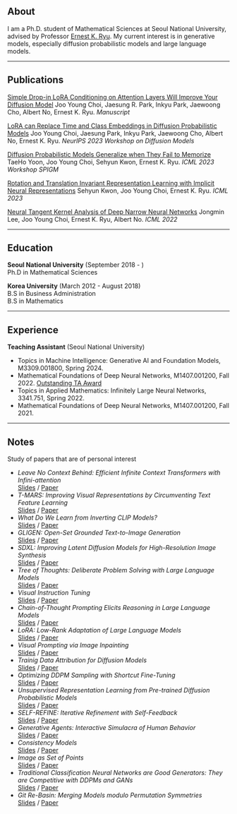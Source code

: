 ## About

I am a Ph.D. student of Mathematical Sciences at Seoul National University, advised by Professor [Ernest K. Ryu](https://ernestryu.com). My current interest is in generative models, especially diffusion probabilistic models and large language models.

---

## Publications 

[Simple Drop-in LoRA Conditioning on Attention Layers Will Improve Your Diffusion Model](https://arxiv.org/abs/2405.03958)
Joo Young Choi, Jaesung R. Park, Inkyu Park, Jaewoong Cho, Albert No, Ernest K. Ryu. *Manuscript*


[LoRA can Replace Time and Class Embeddings in Diffusion Probabilistic Models](pdf/lora_diffusion.pdf)
Joo Young Choi, Jaesung Park, Inkyu Park, Jaewoong Cho, Albert No, Ernest K. Ryu. *NeurIPS 2023 Workshop on Diffusion Models*

[Diffusion Probabilistic Models Generalize when They Fail to Memorize](https://openreview.net/forum?id=shciCbSk9h)
TaeHo Yoon, Joo Young Choi, Sehyun Kwon, Ernest K. Ryu. *ICML 2023 Workshop SPIGM*

[Rotation and Translation Invariant Representation Learning with Implicit Neural Representations](http://proceedings.mlr.press/v202/kwon23a/kwon23a.pdf)
Sehyun Kwon, Joo Young Choi, Ernest K. Ryu. *ICML 2023*

[Neural Tangent Kernel Analysis of Deep Narrow Neural Networks](https://proceedings.mlr.press/v162/lee22a.html)
Jongmin Lee, Joo Young Choi, Ernest K. Ryu, Albert No. *ICML 2022*

---
## Education

**Seoul National University** (September 2018 - )
<br>
Ph.D in Mathematical Sciences

**Korea University** (March 2012 - August 2018)
<br>
B.S in Business Administration
<br>
B.S in Mathematics

---

## Experience

**Teaching Assistant** (Seoul National University)

- Topics in Machine Intelligence: Generative AI and Foundation Models, M3309.001800, Spring 2024.
- Mathematical Foundations of Deep Neural Networks, M1407.001200, Fall 2022. [Outstanding TA Award](http://www.math.snu.ac.kr/board/index.php?mid=page_iFgL02)
- Topics in Applied Mathematics: Infinitely Large Neural Networks, 3341.751, Spring 2022.
- Mathematical Foundations of Deep Neural Networks, M1407.001200, Fall 2021.

---

## Notes

Study of papers that are of personal interest

- *Leave No Context Behind: Efficient Infinite Context Transformers with Infini-attention* <br> [Slides](pdf/infini-attention.pdf) / [Paper](https://arxiv.org/abs/2404.07143)
- *T-MARS: Improving Visual Representations by Circumventing Text Feature Learning* <br> [Slides](pdf/t-mars.pdf) / [Paper](https://arxiv.org/abs/2307.03132)
- *What Do We Learn from Inverting CLIP Models?* <br> [Slides](pdf/clip_inversion.pdf) / [Paper](https://arxiv.org/abs/2403.02580)
- *GLIGEN: Open-Set Grounded Text-to-Image Generation* <br> [Slides](pdf/gligen.pdf) / [Paper](https://arxiv.org/abs/2301.07093)
- *SDXL: Improving Latent Diffusion Models for High-Resolution Image Synthesis* <br> [Slides](pdf/sdxl.pdf) / [Paper](https://openreview.net/forum?id=di52zR8xgf)
- *Tree of Thoughts: Deliberate Problem Solving with Large Language Models* <br> [Slides](pdf/tree_of_thoughts.pdf) / [Paper](https://arxiv.org/abs/2305.10601)
- *Visual Instruction Tuning* <br> [Slides](pdf/visual_instruction_tuning.pdf) / [Paper](https://openreview.net/forum?id=w0H2xGHlkw)
- *Chain-of-Thought Prompting Elicits Reasoning in Large Language Models* <br> [Slides](pdf/chain_of_thought_prompting.pdf) / [Paper](https://proceedings.neurips.cc/paper_files/paper/2022/file/9d5609613524ecf4f15af0f7b31abca4-Paper-Conference.pdf)
- *LoRA: Low-Rank Adaptation of Large Language Models* <br> [Slides](pdf/lora.pdf) / [Paper](https://arxiv.org/abs/2106.09685)
- *Visual Prompting via Image Inpainting* <br> [Slides](pdf/visual_prompting.pdf) / [Paper](https://openreview.net/forum?id=o4uFFg9_TpV)
- *Trainig Data Attribution for Diffusion Models* <br> [Slides](pdf/data_attribution.pdf) / [Paper](https://arxiv.org/abs/2306.02174)
- *Optimizing DDPM Sampling with Shortcut Fine-Tuning* <br> [Slides](pdf/sft.pdf) / [Paper](https://arxiv.org/abs/2301.13362)
- *Unsupervised Representation Learning from Pre-trained Diffusion Probabilistic Models* <br> [Slides](pdf/unsupervised_rep_learn_ddpm.pdf) / [Paper](https://openreview.net/pdf?id=IiCsx9KNVa0)
- *SELF-REFINE: Iterative Refinement with Self-Feedback* <br> [Slides](pdf/self_refine.pdf) / [Paper](https://arxiv.org/abs/2303.17651)
- *Generative Agents: Interactive Simulacra of Human Behavior* <br> [Slides](pdf/generative_agents.pdf) / [Paper](https://arxiv.org/abs/2304.03442)
- *Consistency Models* <br> [Slides](pdf/consistency_models.pdf) / [Paper](https://proceedings.mlr.press/v202/song23a/song23a.pdf)
- *Image as Set of Points* <br> [Slides](pdf/img_as_set_of_points.pdf) / [Paper](https://openreview.net/forum?id=awnvqZja69)
- *Traditional Classification Neural Networks are Good Generators: They are Competitive with DDPMs and GANs* <br> [Slides](pdf/classifier_img_gen.pdf) / [Paper](https://arxiv.org/abs/2211.14794)
- *Git Re-Basin: Merging Models modulo Permutation Symmetries* <br> [Slides](pdf/git_rebasin.pdf) / [Paper](https://openreview.net/forum?id=CQsmMYmlP5T)











